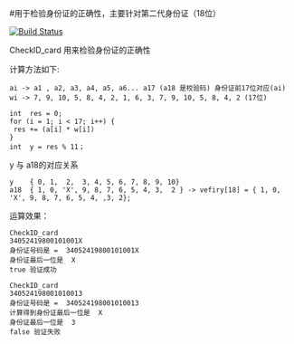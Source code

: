 #用于检验身份证的正确性，主要针对第二代身份证（18位）
 
[![Build Status](https://travis-ci.org/sndnvaps/CheckID_card.svg?branch=master)](http://travis-ci.org/sndnvaps/CheckID_card)




CheckID_card 用来检验身份证的正确性

计算方法如下:

 	ai -> a1 , a2, a3, a4, a5, a6... a17 (a18 是校验码) 身份证前17位对应(ai)
	wi -> 7, 9, 10, 5, 8, 4, 2, 1, 6, 3, 7, 9, 10, 5, 8, 4, 2 (17位)

	int  res = 0;
	for (i = 1; i < 17; i++) {
	 res += (a[i] * w[i])
	}
	int  y = res % 11；


  y 与 a18的对应关系

	y    { 0, 1,  2,  3, 4, 5, 6, 7, 8, 9, 10}
	a18  { 1, 0, 'X', 9, 8, 7, 6, 5, 4, 3,  2 } -> vefiry[18] = { 1, 0, 'X', 9, 8, 7, 6, 5, 4, ,3, 2};


 运算效果：
	
	CheckID_card
	34052419800101001X
 	身份证号码是 =  34052419800101001X
	身份证最后一位是  X
 	true 验证成功
 	
 	CheckID_card
	340524198001010013
 	身份证号码是 =  340524198001010013
	计算得到身份证最后一位是  X
 	身份证最后一位是  3
 	false 验证失败
 
 
 





